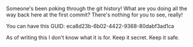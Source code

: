 Someone's been poking through the git history!
What are you doing all the way back here at the
first commit? There's nothing for you to see,
really!

You can have this GUID:
eca8d23b-6b02-4422-9368-80dabf3ad1ca

As of writing this I don't know what it is for.
Keep it secret. Keep it safe.
